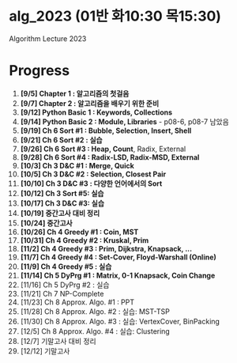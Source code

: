 # alg_2023 (01반 화10:30 목15:30)
Algorithm Lecture 2023

# Progress
1. **[9/5] Chapter 1 : 알고리즘의 첫걸음**
2. **[9/7] Chapter 2 : 알고리즘을 배우기 위한 준비**
3. **[9/12] Python Basic 1 : Keywords, Collections**
4. **[9/14] Python Basic 2 : Module, Libraries** - p08-6, p08-7 남았음
5. **[9/19] Ch 6 Sort #1 : Bubble, Selection, Insert, Shell**
6. **[9/21] Ch 6 Sort #2 : 실습**
7. **[9/26] Ch 6 Sort #3 : Heap, Count**, Radix, External
8. **[9/28] Ch 6 Sort #4 : Radix-LSD, Radix-MSD, External**
9. **[10/3] Ch 3 D&C #1 : Merge, Quick**
10. **[10/5] Ch 3 D&C #2 : Selection, Closest Pair**
11. **[10/10] Ch 3 D&C #3 : 다양한 언어에서의 Sort**
12. **[10/12] Ch 3 Sort #5: 실습**
13. **[10/17] Ch 3 D&C #3: 실습**
14. **[10/19] 중간고사 대비 정리**
15. **[10/24] 중간고사**
16. **[10/26] Ch 4 Greedy #1 : Coin, MST**
17. **[10/31] Ch 4 Greedy #2 : Kruskal, Prim**
18. **[11/2] Ch 4 Greedy #3 : Prim, Dijkstra, Knapsack, ...**
19. **[11/7] Ch 4 Greedy #4 : Set-Cover, Floyd-Warshall (Online)**
20. **[11/9] Ch 4 Greedy #5 : 실습**
21. **[11/14] Ch 5 DyPrg #1 : Matrix, 0-1 Knapsack, Coin Change**
22. [11/16] Ch 5 DyPrg #2 : 실습
23. [11/21] Ch 7 NP-Complete
24. [11/23] Ch 8 Approx. Algo. #1 : PPT
25. [11/28] Ch 8 Approx. Algo. #2 : 실습: MST-TSP
26. [11/30] Ch 8 Approx. Algo. #3 : 실습: VertexCover, BinPacking
27. [12/5] Ch 8 Approx. Algo. #4 : 실습: Clustering
28. [12/7] 기말고사 대비 정리
29. [12/12] 기말고사
